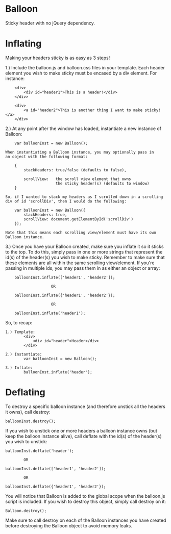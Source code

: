 Balloon
=======

Sticky header with no jQuery dependency.


Inflating
=========

Making your headers sticky is as easy as 3 steps!

1.) Include the balloon.js and balloon.css files in your template.
    Each header element you wish to make sticky must be encased by
    a div element. For instance:

        <div>
            <div id="header1">This is a header!</div>
        </div>

        <div>
            <a id="header2">This is another thing I want to make sticky!</a>
        </div>

2.) At any point after the window has loaded, instantiate a new instance
    of Balloon:

        var balloonInst = new Balloon();

    When instantiating a Balloon instance, you may optionally pass in
    an object with the following format:

        {
            stackHeaders: true/false (defaults to false),

            scrollView:   the scroll view element that owns
                          the sticky header(s) (defaults to window)
        }

    So, if I wanted to stack my headers as I scrolled down in a scrolling
    div of id 'scrollDiv', then I would do the following:

        var balloonInst = new Balloon({
            stackHeaders: true,
            scrollView: document.getElementById('scrollDiv')
        });

    Note that this means each scrolling view/element must have its own
    Balloon instance.

3.) Once you have your Balloon created, make sure you inflate it so
    it sticks to the top. To do this, simply pass in one or more strings
    that represent the id(s) of the header(s) you wish to make sticky.
    Remember to make sure that these elements are all within the same
    scrolling view/element. If you're passing in multiple ids, you may
    pass them in as either an object or array:

        balloonInst.inflate(['header1', 'header2']);

                        OR

        balloonInst.inflate({'header1', 'header2'});

                        OR

        balloonInst.inflate('header1');

So, to recap:

    1.) Template:
            <div>
                <div id="header">Header</div>
            </div>

    2.) Instantiate:
            var balloonInst = new Balloon();

    3.) Inflate:
            balloonInst.inflate('header');


Deflating
=========

To destroy a specific balloon instance (and therefore unstick all
the headers it owns), call destroy:

    balloonInst.destroy();

If you wish to unstick one or more headers a balloon instance owns
(but keep the balloon instance alive), call deflate with the id(s)
of the header(s) you wish to unstick:

    balloonInst.deflate('header');

            OR

    balloonInst.deflate(['header1', 'header2']);

            OR

    balloonInst.deflate({'header1', 'header2'});

You will notice that Balloon is added to the global scope when the
balloon.js script is included. If you wish to destroy this object,
simply call destroy on it:

    Balloon.destroy();

Make sure to call destroy on each of the Balloon instances you have
created before destroying the Balloon object to avoid memory leaks.
